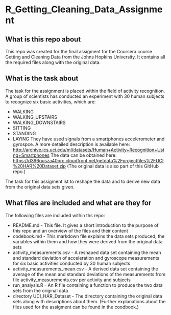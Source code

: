 # R_Getting_Cleaning_Data_Assignment
## What is this repo about
This repo was created for the final assigment for the Coursera course Getting and Cleaning Data from the Johns Hopkins University.
It contains all the required files along with the original data.

## What is the task about
The task for the assignment is placed within the field of activity recognition. A group of scientists has conducted an experiment with 30 human subjects to recognize six basic activities, which are:
* WALKING
* WALKING_UPSTAIRS
* WALKING_DOWNSTAIRS
* SITTING
* STANDING
* LAYING
They have used signals from a smartphones accelerometer and gyrospce.
A more detailed description is available here: http://archive.ics.uci.edu/ml/datasets/Human+Activity+Recognition+Using+Smartphones
The data can be obtained here: https://d396qusza40orc.cloudfront.net/getdata%2Fprojectfiles%2FUCI%20HAR%20Dataset.zip
(The original data is also part of this GitHub repo.)

The task for this assigment ist to reshape the data and to derive new data from the original data sets given.

## What files are included and what are they for
The following files are included within ths repo:
* README.md - This file. It gives a short introduction to the purpose of this repo and an overview of the files and their content
* codebook.md - This markdown file explains the data sets produced, the variables within them and how they were derived from the original data sets
* activity_measurements.csv - A reshaped data set containing the mean and standard deviation of acceleration and gyroscope measurements for six basic activities conducted by 30 human subjects
* activity_measurements_mean.csv - A derived data set containing the average of the mean and standard deviations of the measurements from file activity_measurements.csv per activity and subjects
* run_analysis.R - An R file containing a function to produce the two data sets from the original data
* directory UCI_HAR_Dataset - The directory containing the original data sets along with descriptions about them. (Further explanations about the files used for the assigment can be found in the coodbook.)